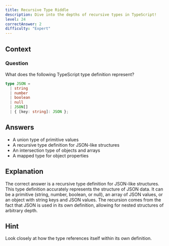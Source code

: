 ```yaml
---
title: Recursive Type Riddle
description: Dive into the depths of recursive types in TypeScript!
level: 24
correctAnswer: 2
difficulty: "Expert"
---
```


## Context

### Question
What does the following TypeScript type definition represent?

```typescript
type JSON =
  | string
  | number
  | boolean
  | null
  | JSON[]
  | { [key: string]: JSON };
```

## Answers
- A union type of primitive values
- A recursive type definition for JSON-like structures
- An intersection type of objects and arrays
- A mapped type for object properties

## Explanation
The correct answer is a recursive type definition for JSON-like structures. This type definition accurately represents the structure of JSON data. It can be a primitive (string, number, boolean, or null), an array of JSON values, or an object with string keys and JSON values. The recursion comes from the fact that JSON is used in its own definition, allowing for nested structures of arbitrary depth.

## Hint
Look closely at how the type references itself within its own definition.